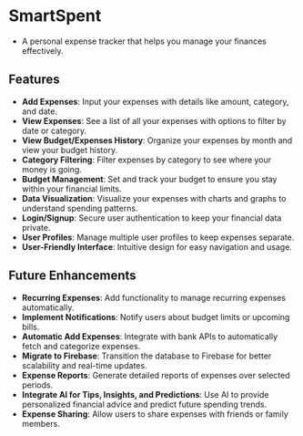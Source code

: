 # SmartSpent
- A personal expense tracker that helps you manage your finances effectively.

## Features
- **Add Expenses**: Input your expenses with details like amount, category, and date.
- **View Expenses**: See a list of all your expenses with options to filter by date or category.
- **View Budget/Expenses History**: Organize your expenses by month and view your budget history.
- **Category Filtering**: Filter expenses by category to see where your money is going.
- **Budget Management**: Set and track your budget to ensure you stay within your financial limits.
- **Data Visualization**: Visualize your expenses with charts and graphs to understand spending patterns.
- **Login/Signup**: Secure user authentication to keep your financial data private.
- **User Profiles**: Manage multiple user profiles to keep expenses separate.
- **User-Friendly Interface**: Intuitive design for easy navigation and usage.

## Future Enhancements
- **Recurring Expenses**: Add functionality to manage recurring expenses automatically.
- **Implement Notifications**: Notify users about budget limits or upcoming bills.
- **Automatic Add Expenses**: Integrate with bank APIs to automatically fetch and categorize expenses.
- **Migrate to Firebase**: Transition the database to Firebase for better scalability and real-time updates.
- **Expense Reports**: Generate detailed reports of expenses over selected periods.
- **Integrate AI for Tips, Insights, and Predictions**: Use AI to provide personalized financial advice and predict future spending trends.
- **Expense Sharing**: Allow users to share expenses with friends or family members.



